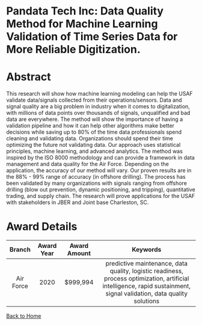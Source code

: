 
Pandata Tech Inc: Data Quality Method for Machine Learning Validation of Time Series Data for More Reliable Digitization.
=========================================================================================================================

# Abstract


This research will show how machine learning modeling can help the USAF validate data/signals collected from their operations/sensors. Data and signal quality are a big problem in industry when it comes to digitalization, with millions of data points over thousands of signals, unqualified and bad data are everywhere. The method will show the importance of having a validation pipeline and how it can help other algorithms make better decisions while saving up to 80% of the time data professionals spend cleaning and validating data. Organizations should spend their time optimizing the future not validating data. Our approach uses statistical principles, machine learning, and advanced analytics. The method was inspired by the ISO 8000 methodology and can provide a framework in data management and data quality for the Air Force. Depending on the application, the accuracy of our method will vary. Our proven results are in the 88% - 99% range of accuracy (in offshore drilling). The process has been validated by many organizations with signals ranging from offshore drilling (blow out prevention, dynamic positioning, and tripping), quantitative trading, and supply chain. The research will prove applications for the USAF with stakeholders in JBER and Joint base Charleston, SC.  

# Award Details

|Branch|Award Year|Award Amount|Keywords|
| :---: | :---: | :---: | :---: |
|Air Force|2020|$999,994|predictive maintenance, data quality, logistic readiness, process optimization, artificial intelligence, rapid sustainment, signal validation, data quality solutions|
  
  


[Back to Home](https://github.com/chrischow/dod_sbir_awards/Reports/DJ/#1533)
